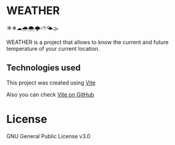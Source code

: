 # WEATHER
☀❄☁🌧🌨🌩⛅🌤🌫

WEATHER is a project that allows to know the current and future temperature of your current location.

## Technologies used  
This project was created using [Vite](https://vitejs.dev)

Also you can check [Vite on GitHub](https://github.com/vitejs/vite)

# License 
GNU General Public License v3.0

